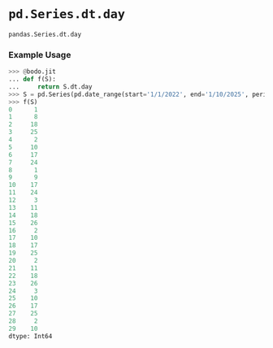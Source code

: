 # `pd.Series.dt.day`

`pandas.Series.dt.day`

### Example Usage

``` py
>>> @bodo.jit
... def f(S):
...     return S.dt.day
>>> S = pd.Series(pd.date_range(start='1/1/2022', end='1/10/2025', periods=30))
>>> f(S)
0      1
1      8
2     18
3     25
4      2
5     10
6     17
7     24
8      1
9      9
10    17
11    24
12     3
13    11
14    18
15    26
16     2
17    10
18    17
19    25
20     2
21    11
22    18
23    26
24     3
25    10
26    17
27    25
28     2
29    10
dtype: Int64
```

